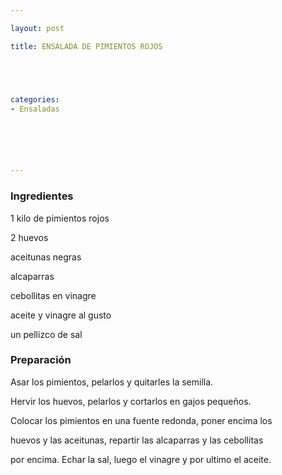 ```yaml
---

layout: post

title: ENSALADA DE PIMIENTOS ROJOS





categories:
- Ensaladas






---
```


<h3>Ingredientes</h3>

1 kilo de pimientos rojos

2 huevos

aceitunas negras

alcaparras

cebollitas en vinagre

aceite y vinagre al gusto

un pellizco de sal

<h3>Preparación</h3>

Asar los pimientos, pelarlos y quitarles la semilla.

Hervir los huevos, pelarlos y cortarlos en gajos pequeños.

Colocar los pimientos en una fuente redonda, poner encima los

huevos y las aceitunas, repartir las alcaparras y las cebollitas

por encima. Echar la sal, luego el vinagre y por ultimo el aceite.